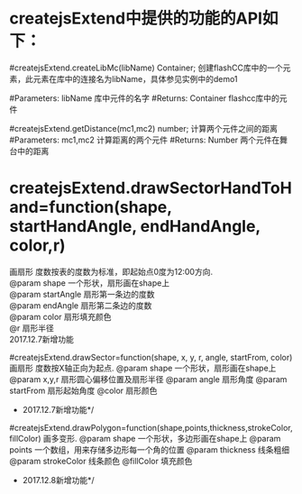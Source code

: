 # createjsExtend中提供的功能的API如下：

#createjsExtend.createLibMc(libName) Container;
创建flashCC库中的一个元素，此元素在库中的连接名为libName，具体参见实例中的demo1

#Parameters:
libName 库中元件的名字
#Returns:
Container flashcc库中的元件


#createjsExtend.getDistance(mc1,mc2) number;
计算两个元件之间的距离
#Parameters: 
mc1,mc2 计算距离的两个元件
#Returns:
Number 两个元件在舞台中的距离


# createjsExtend.drawSectorHandToHand=function(shape, startHandAngle, endHandAngle, color,r)</br>

画扇形 度数按表的度数为标准，即起始点0度为12:00方向.</br>
@param shape 一个形状，扇形画在shape上</br>
@param startAngle 扇形第一条边的度数</br>
@param endAngle 扇形第二条边的度数</br>
@param color 扇形填充颜色</br>
@r 扇形半径</br>
2017.12.7新增功能</br>


#createjsExtend.drawSector=function(shape, x, y, r, angle, startFrom, color)
画扇形 度数按X轴正向为起点.
@param shape 一个形状，扇形画在shape上
@param x,y,r 扇形圆心偏移位置及扇形半径
@param angle 扇形角度
@param startFrom 扇形起始角度
@color 扇形颜色
* 2017.12.7新增功能*/

#createjsExtend.drawPolygon=function(shape,points,thickness,strokeColor,fillColor)
画多变形.
@param shape 一个形状，多边形画在shape上
@param points 一个数组，用来存储多边形每一个角的位置
@param thickness 线条粗细
@param strokeColor 线条颜色
@fillColor 填充颜色
* 2017.12.8新增功能*/
